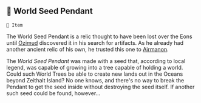 ## 🌱 World Seed Pendant

`📜 Item`

The World Seed Pendant is a relic thought to have been lost over the Eons until [Ozimud](<https://zeithalt.github.io/r/ozimud.html>) discovered it in his search for artifacts. As he already had another ancient relic of his own, he trusted this one to [Airmanon](<https://zeithalt.github.io/r/airmanon.html>).

The _World Seed Pendant_ was made with a seed that, according to local legend, was capable of growing into a tree capable of holding a world. Could such World Trees be able to create new lands out in the Oceans beyond Zeithalt Island? No one knows, and there's no way to break the Pendant to get the seed inside without destroying the seed itself. If another such seed could be found, however...

